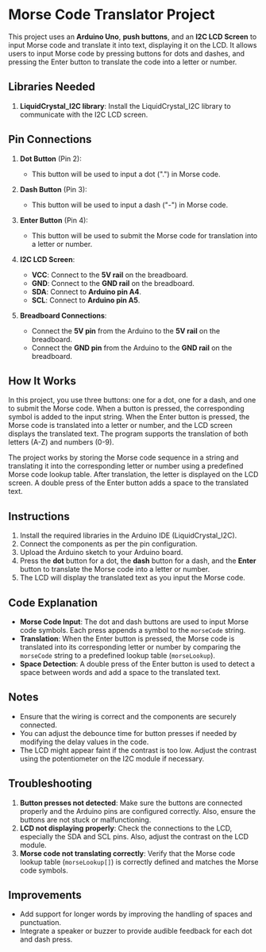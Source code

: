 # Morse Code Translator Project

This project uses an **Arduino Uno**, **push buttons**, and an **I2C LCD Screen** to input Morse code and translate it into text, displaying it on the LCD. It allows users to input Morse code by pressing buttons for dots and dashes, and pressing the Enter button to translate the code into a letter or number.

## Libraries Needed
1. **LiquidCrystal_I2C library**: Install the LiquidCrystal_I2C library to communicate with the I2C LCD screen.

## Pin Connections
1. **Dot Button** (Pin 2):
   - This button will be used to input a dot (".") in Morse code.
   
2. **Dash Button** (Pin 3):
   - This button will be used to input a dash ("-") in Morse code.
   
3. **Enter Button** (Pin 4):
   - This button will be used to submit the Morse code for translation into a letter or number.

4. **I2C LCD Screen**:
   - **VCC**: Connect to the **5V rail** on the breadboard.
   - **GND**: Connect to the **GND rail** on the breadboard.
   - **SDA**: Connect to **Arduino pin A4**.
   - **SCL**: Connect to **Arduino pin A5**.

5. **Breadboard Connections**:
   - Connect the **5V pin** from the Arduino to the **5V rail** on the breadboard.
   - Connect the **GND pin** from the Arduino to the **GND rail** on the breadboard.

## How It Works
In this project, you use three buttons: one for a dot, one for a dash, and one to submit the Morse code. When a button is pressed, the corresponding symbol is added to the input string. When the Enter button is pressed, the Morse code is translated into a letter or number, and the LCD screen displays the translated text. The program supports the translation of both letters (A-Z) and numbers (0-9).

The project works by storing the Morse code sequence in a string and translating it into the corresponding letter or number using a predefined Morse code lookup table. After translation, the letter is displayed on the LCD screen. A double press of the Enter button adds a space to the translated text.

## Instructions
1. Install the required libraries in the Arduino IDE (LiquidCrystal_I2C).
2. Connect the components as per the pin configuration.
3. Upload the Arduino sketch to your Arduino board.
4. Press the **dot** button for a dot, the **dash** button for a dash, and the **Enter** button to translate the Morse code into a letter or number.
5. The LCD will display the translated text as you input the Morse code.

## Code Explanation
- **Morse Code Input**: The dot and dash buttons are used to input Morse code symbols. Each press appends a symbol to the `morseCode` string.
- **Translation**: When the Enter button is pressed, the Morse code is translated into its corresponding letter or number by comparing the `morseCode` string to a predefined lookup table (`morseLookup`).
- **Space Detection**: A double press of the Enter button is used to detect a space between words and add a space to the translated text.

## Notes
- Ensure that the wiring is correct and the components are securely connected.
- You can adjust the debounce time for button presses if needed by modifying the delay values in the code.
- The LCD might appear faint if the contrast is too low. Adjust the contrast using the potentiometer on the I2C module if necessary.

## Troubleshooting
1. **Button presses not detected**: Make sure the buttons are connected properly and the Arduino pins are configured correctly. Also, ensure the buttons are not stuck or malfunctioning.
2. **LCD not displaying properly**: Check the connections to the LCD, especially the SDA and SCL pins. Also, adjust the contrast on the LCD module.
3. **Morse code not translating correctly**: Verify that the Morse code lookup table (`morseLookup[]`) is correctly defined and matches the Morse code symbols.

## Improvements
- Add support for longer words by improving the handling of spaces and punctuation.
- Integrate a speaker or buzzer to provide audible feedback for each dot and dash press.
